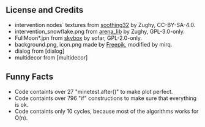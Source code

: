 ## License and Credits

* intervention nodes` textures from [soothing32](https://content.minetest.net/packages/Zughy/soothing32) by Zughy, CC-BY-SA-4.0.
* intervention_snowflake.png from [arena_lib](https://content.minetest.net/packages/Zughy/arena_lib/) by Zughy, GPL-3.0-only.
* FullMoon*.jpn from [skybox](https://content.minetest.net/packages/sofar/skybox/) by sofar, GPL-2.0-only.
* background.png, icon.png made by [Freepik](https://www.freepik.com), modified by mirq.
* dialog from [dialog]
* multidecor from [multidecor]

## Funny Facts

* Code containts over 27 "minetest.after()" to make plot perfect.
* Code containts over 796 "if" constructions to make sure that everything is ok.
* Code containts only 10 cycles, because most of the algorithms works for O(n).
